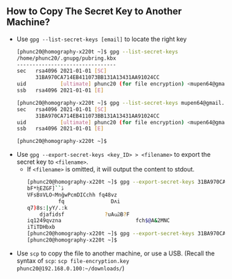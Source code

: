 ##




## How to Copy The Secret Key to Another Machine?
- Use `gpg --list-secret-keys [email]` to locate the right key
  ```bash
  [phunc20@homography-x220t ~]$ gpg --list-secret-keys
  /home/phunc20/.gnupg/pubring.kbx
  --------------------------------
  sec   rsa4096 2021-01-01 [SC]
        31BA970CA714EB411073BB131A13431AA91024CC
  uid           [ultimate] phunc20 (for file encryption) <mupen64@gmail.com>
  ssb   rsa4096 2021-01-01 [E]
  
  [phunc20@homography-x220t ~]$ gpg --list-secret-keys mupen64@gmail.com
  sec   rsa4096 2021-01-01 [SC]
        31BA970CA714EB411073BB131A13431AA91024CC
  uid           [ultimate] phunc20 (for file encryption) <mupen64@gmail.com>
  ssb   rsa4096 2021-01-01 [E]
  
  [phunc20@homography-x220t ~]$
  ```
- Use `gpg --export-secret-keys <key_ID> > <filename>` to export the secret key to `<filename>`.
  - If `<filename>` is omitted, it will output the content to stdout.
    ```bash
    [phunc20@homography-x220t ~]$ gpg --export-secret-keys 31BA970CA714EB411073BB131A13431AA91024CC
    bF*ʩEZGF]``ڐ
    VFsBʬVLO<MnğwPcmDICchh fq48vz
              fq               Dʌi
    q7)8s:|yY/.:k
        djafidsf             ?uA൘B?F     
    iq1249qvzna                        fch$@A&2MNC
    iTiTDHbxb
    [phunc20@homography-x220t ~]$ gpg --export-secret-keys 31BA970CA714EB411073BB131A13431AA91024CC > file-encryption.key
    [phunc20@homography-x220t ~]$
    ```
- Use `scp` to copy the file to another machine, or use a USB. (Recall the syntax of `scp`: `scp file-encryption.key phunc20@192.168.0.100:~/downloads/`)

